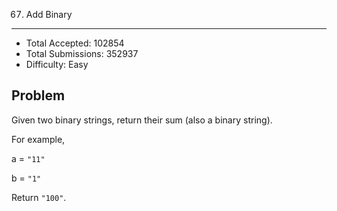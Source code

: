 67. Add Binary
---

- Total Accepted: 102854
- Total Submissions: 352937
- Difficulty: Easy


Problem
---
Given two binary strings, return their sum (also a binary string).

For example,

a = `"11"`

b = `"1"`

Return `"100"`.
